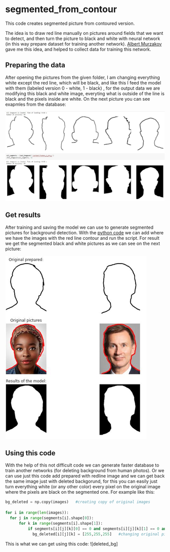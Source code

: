 # segmented_from_contour
This code creates segmented picture from contoured version.

The idea is to draw red line manually on pictures around fields that we want to detect, and then turn the picture to black and white with neural network (in this way prepare dataset for training another network). [Albert Murzakov](https://github.com/Erliokos) gave me this idea, and helped to collect data for training this network.

## Preparing the data
After opening the pictures from the given folder, I am changing everything white except the red line, which will be black, and like this I feed the model with them (labeled version 0 - white, 1 - black) , for the output data we are modifying this black and white image, everyting what is outside of the line is black and the pixels inside are white. On the next picture you can see exapmles from the database:

![Prepared pics](https://github.com/AGNworks/segmented_from_contour/blob/main/pictures/prepared.JPG)

## Get results
After training and saving the model we can use to generate segmented pictures for background detection. With the [python code](https://github.com/AGNworks/segmented_from_contour/blob/main/segmented_dataset_generator.py) we can add where we have the images with the red line contour and run the script. For result we get the segmented black and white pictures as we can see on the next picture:

![Result](https://github.com/AGNworks/segmented_from_contour/blob/main/pictures/result.JPG)

## Using this code
With the help of this not difficult code we can generate faster database to train another networks (for deleting background from human photos). Or we can use just this code add prepared with redline image and we can get back the same image just with deleted backgorund, for this you can easily just turn everything white (or any other color) every pixel on the original image where the pixels are black on the segmented one. For example like this:

```python
bg_deleted = np.copy(images)   #creating copy of original images

for i in range(len(images)):
  for j in range(segments[i].shape[0]):
      for k in range(segments[i].shape[1]):
          if segments[i][j][k][0] == 0 and segments[i][j][k][1] == 0 and segments[i][j][k][2] == 0:   #where segmented picture is black
            bg_deleted[i][j][k] = [255,255,255]   #changing original pixel to white
```

This is what we can get using this code:
![deleted_bg]

